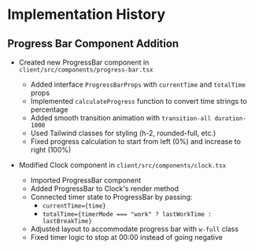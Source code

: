# Implementation History

## Progress Bar Component Addition

- Created new ProgressBar component in `client/src/components/progress-bar.tsx`

  - Added interface `ProgressBarProps` with `currentTime` and `totalTime` props
  - Implemented `calculateProgress` function to convert time strings to percentage
  - Added smooth transition animation with `transition-all duration-1000`
  - Used Tailwind classes for styling (h-2, rounded-full, etc.)
  - Fixed progress calculation to start from left (0%) and increase to right (100%)

- Modified Clock component in `client/src/components/clock.tsx`
  - Imported ProgressBar component
  - Added ProgressBar to Clock's render method
  - Connected timer state to ProgressBar by passing:
    - `currentTime={time}`
    - `totalTime={timerMode === "work" ? lastWorkTime : lastBreakTime}`
  - Adjusted layout to accommodate progress bar with `w-full` class
  - Fixed timer logic to stop at 00:00 instead of going negative
